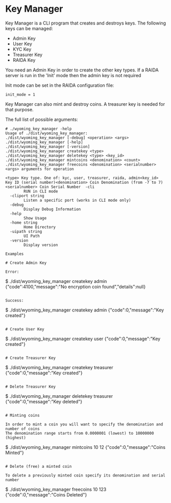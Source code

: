 # Key Manager

Key Manager is a CLI program that creates and destroys keys.
The following keys can be managed:

- Admin Key
- User Key
- KYC Key
- Treasurer Key
- RAIDA Key

You need an Admin Key in order to create the other key types.
If a RAIDA server is run in the 'Init' mode then the admin key is not required

Init mode can be set in the RAIDA configuration file:
```
init_mode = 1
```

Key Manager can also mint and destroy coins. A treasurer key is needed for that purpose.

The full list of possible arguments:

```
# ./wyoming_key_manager -help
Usage of ./dist/wyoming_key_manager:
./dist/wyoming_key_manager [-debug] <operation> <args>
./dist/wyoming_key_manager [-help]
./dist/wyoming_key_manager [-version]
./dist/wyoming_key_manager createkey <type>
./dist/wyoming_key_manager deletekey <type> <key_id>
./dist/wyoming_key_manager mintcoins <denomination> <count>
./dist/wyoming_key_manager freecoins <denomination> <serialnumber>
<args> arguments for operation

<type> Key type. One of: kyc, user, treasurer, raida, admin<key_id> Key ID (serial number)<denomination> Coin Denomination (from -7 to 7)<serialnumber> Coin Serial Number  -cli
        RUN in CLI mode
  -cliport string
        Listen a specific port (works in CLI mode only)
  -debug
        Display Debug Information
  -help
        Show Usage
  -home string
        Home Directory
  -uipath string
        UI Path
  -version
        Display version

Examples

# Create Admin Key

Error:
```
$ ./dist/wyoming_key_manager createkey admin
{"code":4100,"message":"No encryption coin found","details":null}
```

Success:
```
$ ./dist/wyoming_key_manager createkey admin
{"code":0,"message":"Key created"}
```

# Create User Key
```
$ ./dist/wyoming_key_manager createkey user
{"code":0,"message":"Key created"}
```

# Create Treasurer Key
```
$ ./dist/wyoming_key_manager createkey treasurer
{"code":0,"message":"Key created"}
```

# Delete Treasurer Key
```
$ ./dist/wyoming_key_manager deletekey treasurer
{"code":0,"message":"Key deleted"}
```

# Minting coins

In order to mint a coin you will want to specify the denomination and number of coins
The denomination range starts from 0.0000001 (lowest) to 10000000 (highest)

```
$ ./dist/wyoming_key_manager mintcoins 10 12
{"code":0,"message":"Coins Minted"}
```

# Delete (free) a minted coin

To delete a previously minted coin specify its denomination and serial number

```
$ ./dist/wyoming_key_manager freecoins 10 123
{"code":0,"message":"Coins Deleted"}
```





